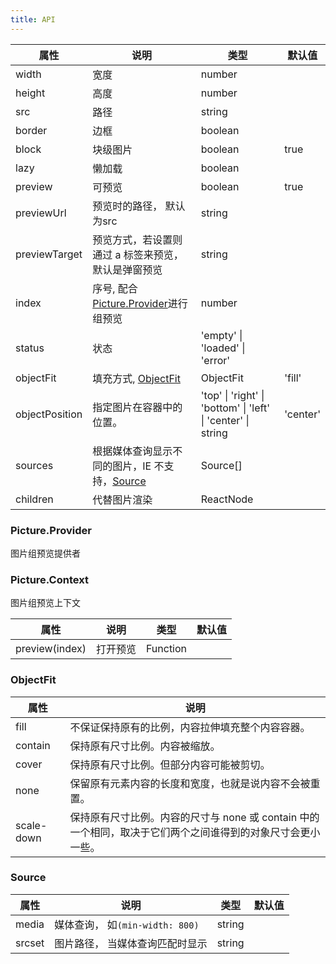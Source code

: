 ```yaml
---
title: API
---
```


| 属性 | 说明 | 类型 | 默认值 |
| --- | --- | --- | --- |
| width | 宽度 | number |  |
| height | 高度 | number |  |
| src | 路径 | string |  |
| border | 边框 | boolean |  |
| block | 块级图片 | boolean | true |
| lazy | 懒加载 | boolean |  |
| preview | 可预览 | boolean | true |
| previewUrl | 预览时的路径， 默认为src | string |  |
| previewTarget | 预览方式，若设置则通过 a 标签来预览， 默认是弹窗预览 | string |  |
| index | 序号, 配合[Picture.Provider](#Picture.Provider)进行组预览 | number |  |
| status | 状态 | 'empty' \| 'loaded' \| 'error' |  |
| objectFit | 填充方式, [ObjectFit](#ObjectFit) | ObjectFit | 'fill' |
| objectPosition | 指定图片在容器中的位置。 | 'top' \| 'right' \| 'bottom' \| 'left' \| 'center' \| string | 'center' |
| sources | 根据媒体查询显示不同的图片，IE 不支持，[Source](#Source) | Source[] |   |
| children | 代替图片渲染 | ReactNode |   |

### Picture.Provider

图片组预览提供者

### Picture.Context

图片组预览上下文

| 属性 | 说明 | 类型 | 默认值 |
| --- | --- | --- | --- |
| preview(index) | 打开预览 | Function |  |

### ObjectFit

| 属性 | 说明  | 
| --- | --- | 
| fill | 不保证保持原有的比例，内容拉伸填充整个内容容器。 | 
| contain | 保持原有尺寸比例。内容被缩放。 | 
| cover | 保持原有尺寸比例。但部分内容可能被剪切。 | 
| none | 保留原有元素内容的长度和宽度，也就是说内容不会被重置。 | 
| scale-down | 保持原有尺寸比例。内容的尺寸与 none 或 contain 中的一个相同，取决于它们两个之间谁得到的对象尺寸会更小一些。 | 

### Source

| 属性 | 说明 | 类型 | 默认值 |
| --- | --- | --- | --- |
| media | 媒体查询， 如`(min-width: 800)` | string |  |
| srcset | 图片路径， 当媒体查询匹配时显示 | string |  |
